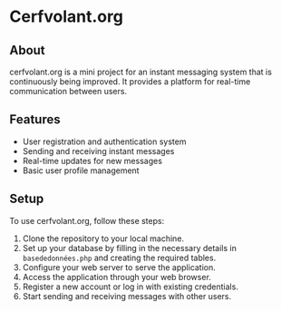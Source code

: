 # Cerfvolant.org

## About
cerfvolant.org is a mini project for an instant messaging system that is continuously being improved. It provides a platform for real-time communication between users.

## Features
- User registration and authentication system
- Sending and receiving instant messages
- Real-time updates for new messages
- Basic user profile management

## Setup
To use cerfvolant.org, follow these steps:

1. Clone the repository to your local machine.
2. Set up your database by filling in the necessary details in `basededonnées.php` and creating the required tables.
3. Configure your web server to serve the application.
4. Access the application through your web browser.
5. Register a new account or log in with existing credentials.
6. Start sending and receiving messages with other users.
